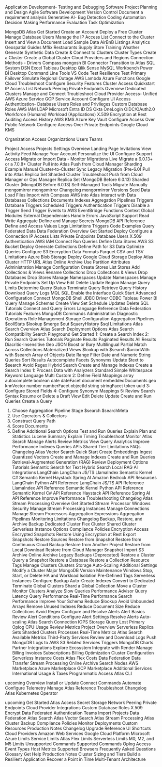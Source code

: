 Application Development- Testing and Debugging Software Project Planning and Design Agile Software Development Version Control Document a requirement analysis
Generative AI- Bug Detection Coding Automation Decision Making Performance Evaluation Task Optimization 

MongoDB Atlas
Get Started Create an Account Deploy a Free Cluster Manage Database Users Manage the IP Access List Connect to the Cluster Insert and View a Document 
Load Sample Data AirBnB Listings Analytics Geospatial Guides Mflix Restaurants Supply Store Training Weather Generate Synthetic Data 
Create & Connect to Clusters Cluster Types  Create a Cluster Create a Global Cluster Cloud Providers and Regions 
  Connection Methods - Drivers Compass mongosh 
  BI Connector Transition to Atlas SQL System DSN Excel Tableau Desktop Qlik Sense MySQL Workbench Power BI Desktop
  Command Line Tools VS Code 
  Test Resilience Test Primary Failover Simulate Regional Outage 
  AWS Lambda Azure Functions Google Cloud Troubleshoot
  Configure Security Features Cluster Access Quickstart IP Access List 
	Network Peering 
	Private Endpoints Overview Dedicated Clusters Manage and Connect Troubleshoot
    Cloud Provider Access- Unified AWS Azure Service GCP Service Account
Configure UI Access
Authentication- Database Users Roles and Privileges Custom Database Roles AWS IAM
LDAP Microsoft Entra ID DS Okta OneLogin OIDC/OAuth2.0 Workforce (Humans) Workload (Applications) X.509
Encryption at Rest Auditing Access History
AWS KMS
Azure Key Vault
Configure Access Over Public Network
Configure Access Over Private Endpoints
Google Cloud KMS


Organization Access Organizations Users Teams

Project Access Projects Settings Overview Landing Page Invitations
View Activity Feed Manage Your Account
Personalize the UI
Configure Support Access
Migrate or Import Data - Monitor Migrations
Live Migrate a 6.0.13+ or a 7.0.8+ Cluster
Pull into Atlas
Push from Cloud Manager
Sharding Example
Manual Cluster-to-Cluster Sync
Legacy Migration (Pre-6.0)
Pull into Atlas
Replica Set
Sharded Cluster
Troubleshoot
Push from Cloud Manager or Ops Manager
Replica Set (MongoDB Before 6.0.13)
Sharded Cluster (MongoDB Before 6.0.13)
Self-Managed Tools
Migrate Manually
mongomirror
mongomirror Changelog
mongormirror Versions
Seed Data
Load Files
Import with Compass
AWS into Atlas
Interact with Data
Databases
Collections
Documents
Indexes
Aggregation Pipelines
Triggers
Database Triggers
Scheduled Triggers
Authentication Triggers
Disable a Trigger
Send Trigger Events to AWS EventBridge
Functions
Context
Global Modules
External Dependencies
Handle Errors
JavaScript Support
Read
Write
Aggregate
Define and Manage Secrets
MongoDB API Reference
Define and Access Values
Logs
Limitations
Triggers Code Examples
Query Federated Data
Data Federation Overview
Get Started
Deploy
Configure a Connection
IP Access Lists
Private Endpoints
Database Users
X.509 Authentication
AWS IAM
Connect
Run Queries
Define Data Stores
AWS S3 Bucket
Deploy
Generate Collections
Define Path for S3 Data
Optimize Queries
Configure S3 Encryption
Data Formats
Parquet
CSV and TSV
Limitations
Azure Blob Storage
Deploy
Google Cloud Storage
Deploy
Atlas Cluster
HTTP URL
Atlas Online Archive
Use Partition Attributes
Administration
Manage Configuration
Create Stores
List Stores
Add Collections & Views
Rename Collections
Drop Collections & Views
Drop Databases
Drop Stores
Manage Namespaces
Update Namespaces
Manage Private Endpoints
Set Up
View
Edit
Delete
Update Region
Manage Query Limits
Determine Query Status
Terminate Query
Retrieve Query History
Download Query Logs
MQL
SQL
Enable the Interface
Quick Start
Advanced Configuration
Connect
MongoDB Shell
JDBC Driver
ODBC
Tableau
Power BI
Query
Manage Schemas
Create
View
Set
Schedule Updates
Delete
SQL Tutorials
Connect and Query
Errors
Language Reference
Data Federation Tutorials
Features
MongoDB Commands
Administration
Diagnostic
Operations
Role Management
Storage Configuration
Aggregation Pipelines
$collStats
$lookup
$merge
$out
$queryHistory
$sql
Limitations
Atlas Search
Overview
Atlas Search Deployment Options
Atlas Search Compatibility
Search Playground
Get Started
1: Create a Search Index
2: Run Search Queries
Tutorials
Paginate Results
Paginated Results
All Results
Diacritic-Insensitive
Geo JSON
Boost or Bury
Multilingual
Partial Match
Across Collections
Materialized Views
$lookup with $search
$unionWith with $search
Array of Objects
Date Range Filter
Date and Numeric String Queries
Sort Results
Autocomplete
Facets
Synonyms
Update $text to $search
Avoid Regex
Hybrid Search
Create and Manage Indexes
Create a Search Index
1: Process Data with Analyzers
Standard
Simple
Whitespace
Keyword
Language
Multi
Custom
2: Define Field Mappings
array
autocomplete
boolean
date
dateFacet
document
embeddedDocuments
geo
knnVector
number
numberFacet
objectId
string
stringFacet
token
uuid
3: Configure Stored Fields
4: Configure Synonym Mappings
5: Review Search Syntax
Resume or Delete a Draft
View
Edit
Delete
Update
Create and Run Queries
Create a Query
1. Choose Aggregation Pipeline Stage
$search
$searchMeta
2. Use Operators & Collectors
3. Construct Query Path
4. Score Documents
5. Define Additional Search Options
Test and Run Queries
Explain Plan and Statistics
Lucene Summary
Explain Timing
Troubleshoot
Monitor Atlas Search
Manage Alerts
Review Metrics
View Query Analytics
Improve Performance
Indexes
Queries
APIs
Shared Tier Limitations
FAQs
Changelog
Atlas Vector Search
Quick Start
Create Embeddings
Ingest Quantized Vectors
Create and Manage Indexes
Create and Run Queries
Retrieval-Augmented Generation (RAG)
Review Deployment Options
Tutorials
Semantic Search for Text
Hybrid Search
Local RAG
AI Integrations
LangChain
LangChain JS/TS
LlamaIndex
Semantic Kernel C#
Semantic Kernel
Haystack
Spring AI
Amazon Bedrock
API Resources
LangChain Python API Reference
LangChain JS/TS API Reference
LlamaIndex API Reference
Semantic Kernel Python API Reference
Semantic Kernel C# API Reference
Haystack API Reference
Spring AI API Reference
Improve Performance
Troubleshooting
Changelog
Atlas Stream Processing
Overview
Get Started
Stream Processor Windows
Security
Manage Stream Processing Instances
Manage Connections
Manage Stream Processors
Aggregation Expressions
Aggregation Pipelines
Monitoring
Limitations
Changelog
Backup, Restore, and Archive
Backup
Dedicated Cluster
Flex Cluster
Shared Cluster
Serverless Instance
Options
Compliance Policies
Encryption
Access Encrypted Snapshots
Restore Using Encryption at Rest
Export Snapshots
Restore Sources
Restore from Snapshot
Restore from Continuous Cloud Backup
Restore from Another Project
Restore from Local Download
Restore from Cloud Manager Snapshot
Import S3 Archive
Online Archive
Legacy Backups (Deprecated)
Restore a Cluster
Query a Snapshot
Restore a Database
Restore a Collection
Resource Tags
Manage Clusters
Clusters
Storage
Auto-Scaling
Additional Settings
Modify a Cluster
Major MongoDB Version
Maintenance Windows
Stop, Start, or Delete
HA and Workload Isolation
Pre-Defined Tags
Serverless Instances
Configure Backup
Auto-Create Indexes
Convert to Dedicated
Terminate
Global Clusters
Shard a Global Collection
Move a Cluster
Monitor Clusters
Analyze Slow Queries
Performance Advisor
Query Latency
Query Performance
Real-Time Performance
Search Performance
Improve Your Schema
Reduce $lookup
Avoid Unbounded Arrays
Remove Unused Indexes
Reduce Document Size
Reduce Collections
Avoid Regex
Configure and Resolve Alerts
Alert Basics
Review Alert Conditions
Configure Alert Settings
Resolve Alerts
Auto-scaling
Atlas Search
Connection
IOPS
Storage
Query
Lost Primary
Oplog
CPU Usage
Review Metrics
Project Overview
Serverless
Replica Sets
Sharded Clusters
Processes
Real-Time Metrics
Atlas Search
Available Metrics
Third-Party Services
Review and Download Logs
Push MongoDB Logs to AWS S3
Related Services
Triggers
MongoDB Charts
Partner Integrations
Explore Ecosystem
Integrate with Render
Manage Billing
Invoices
Subscriptions
Billing Optimization
Cluster Configuration
Serverless Instance Costs
Atlas Flex Costs
Data Federation
Data Transfer
Stream Processing
Online Archive
Search Nodes
AWS Marketplace
Azure Marketplace
GCP Marketplace
Additional Services
International Usage & Taxes
Programmatic Access
Atlas CLI

upcoming
Overview
Install or Update
Connect
Commands
Automate
Configure Telemetry
Manage Atlas
Reference
Troubleshoot
Changelog
Atlas Kubernetes Operator

upcoming
Get Started
Atlas Access
Secret Storage
Network Peering
Private Endpoints
Cloud Provider Integrations
Custom Database Roles
X.509
Encrypt Data
Federated Authentication
Teams
Import Projects
Data Federation
Atlas Search
Atlas Vector Search
Atlas Stream Processing
Atlas Cluster Backup
Compliance Policies
Monitor Deployments
Custom Resources
Production Notes
Changelog
Upgrade
Reference
UI Shortcuts
Cloud Providers
Amazon Web Services
Google Cloud Platform
Microsoft Azure
Limits
Service Limits
Atlas Flex Limits
Serverless Limits
M0, M2, and M5 Limits
Unsupported Commands
Supported Commands
Oplog Access
Event Types
Host Metrics
Supported Browsers
Frequently Asked Questions
Glossary
Get Help
Production Notes
Cluster Sizing and Tiers
Build a Resilient Application
Recover a Point in Time
Multi-Tenant Architecture



